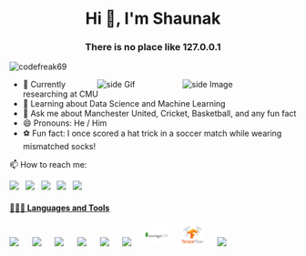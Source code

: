 <h1 align="center">Hi 👋, I'm Shaunak </h1>
<h3 align="center">There is no place like 127.0.0.1</h3>

<p align="left"> <img src="https://komarev.com/ghpvc/?username=codefreak69&label=Profile%20views&color=0e75b6&style=flat" alt="codefreak69" /> </p>


<img src="https://github.com/sciencepal/sciencepal/blob/master/assets/life_balance.gif" alt="side Image" align="right" width="200" height="auto" />
<a href="https://ko-fi.com/sciencepal"> <img src="https://media.giphy.com/media/ZEB6yFbLnhyQf7g3hn/giphy.gif" alt="side Gif" align="right" width="150" height="auto"/> </a>
  
  - 🔭 Currently researching at CMU
  - 🌱 Learning about Data Science and Machine Learning
  - 💬 Ask me about Manchester United, Cricket, Basketball, and any fun fact
  - 😄 Pronouns: He / Him
  - ⚽ Fun fact: I once scored a hat trick in a soccer match while wearing mismatched socks!

📫 How to reach me: &nbsp;&nbsp; 

[<img src="https://upload.wikimedia.org/wikipedia/commons/8/83/Steam_icon_logo.svg" width="3.5%"/>](https://steamcommunity.com/id/iconic_dark/)  &nbsp; [<img src="https://github.com/sciencepal/sciencepal/blob/master/assets/discord-round.svg" width="3.5%"/>]()  &nbsp; [<img src="https://img.icons8.com/color/48/000000/twitter.png" width="3.5%"/>](https://twitter.com/alshishaunak)  &nbsp; [<img src="https://img.icons8.com/color/48/000000/linkedin.png" width="3.5%"/>](https://www.linkedin.com/in/shaunak-alshi-619469186)  &nbsp;  <a href="mailto:shaunak111sa@gmail.com"> <img src="https://img.icons8.com/fluent/48/000000/gmail.png" width="3.5%"/>
  


#### 👨🏻‍💻 Languages and Tools


[<img height="40" src="https://upload.wikimedia.org/wikipedia/commons/c/c3/Python-logo-notext.svg">](https://www.python.org/)
&nbsp;&nbsp;&nbsp;&nbsp;
[<img height="40" src="https://upload.wikimedia.org/wikipedia/en/3/30/Java_programming_language_logo.svg">](https://www.java.com/)
&nbsp;&nbsp;&nbsp;&nbsp;
[<img height="40" src="https://upload.wikimedia.org/wikipedia/commons/a/a8/Microsoft_Azure_Logo.svg">](https://azure.microsoft.com/)
&nbsp;&nbsp;&nbsp;&nbsp;
[<img height="40" src="https://upload.wikimedia.org/wikipedia/commons/9/93/Amazon_Web_Services_Logo.svg">](https://aws.amazon.com/)
&nbsp;&nbsp;&nbsp;&nbsp;
<img height="40" src="https://upload.wikimedia.org/wikipedia/commons/3/35/Tux.svg">
&nbsp;&nbsp;&nbsp;&nbsp;
<img height="40" src="https://upload.wikimedia.org/wikipedia/commons/2/2d/Tensorflow_logo.svg">
&nbsp;&nbsp;&nbsp;&nbsp;
<img height="40" src="https://raw.githubusercontent.com/github/explore/80688e429a7d4ef2fca1e82350fe8e3517d3494d/topics/mongodb/mongodb.png">
&nbsp;&nbsp;&nbsp;&nbsp;
<img height="40" src="https://raw.githubusercontent.com/github/explore/80688e429a7d4ef2fca1e82350fe8e3517d3494d/topics/tensorflow/tensorflow.png">
&nbsp;&nbsp;&nbsp;&nbsp;
[<img height="40" src="https://upload.wikimedia.org/wikipedia/commons/3/3f/Git_icon.svg">](https://git-scm.com/)
&nbsp;&nbsp;&nbsp;&nbsp;

